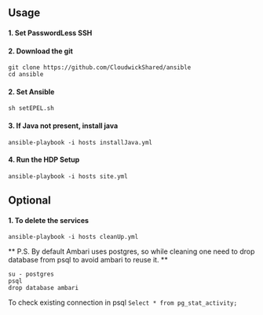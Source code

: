 ## Usage

#### 1. Set PasswordLess SSH

#### 2. Download the git
```
git clone https://github.com/CloudwickShared/ansible
cd ansible
```

#### 2. Set Ansible
`sh setEPEL.sh`

#### 3. If Java not present, install java
`ansible-playbook -i hosts installJava.yml`

#### 4. Run the HDP Setup
`ansible-playbook -i hosts site.yml`



## Optional

#### 1. To delete the services 
`ansible-playbook -i hosts cleanUp.yml`


** P.S. By default Ambari uses postgres, so while cleaning one need to drop database from psql to avoid ambari to reuse it. **
```
su - postgres
psql
drop database ambari
```

To check existing connection in psql
`Select * from pg_stat_activity;`



